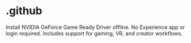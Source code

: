 # .github
Install NVIDIA GeForce Game Ready Driver offline. No Experience app or login required. Includes support for gaming, VR, and creator workflows.
